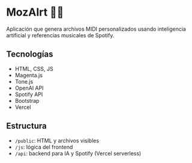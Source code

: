 # MozAIrt 🎵🤖

Aplicación que genera archivos MIDI personalizados usando inteligencia artificial y referencias musicales de Spotify.

## Tecnologías
- HTML, CSS, JS
- Magenta.js
- Tone.js
- OpenAI API
- Spotify API
- Bootstrap
- Vercel

## Estructura
- `/public`: HTML y archivos visibles
- `/js`: lógica del frontend
- `/api`: backend para IA y Spotify (Vercel serverless)
